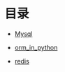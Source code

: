 # 目录

* [Mysql](/数据库/Mysql.md)
  
* [orm_in_python](/数据库/orm_in_python.ipynb)

* [redis](/数据库/redis.md)

